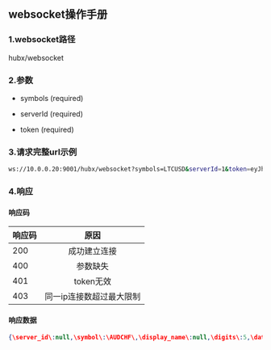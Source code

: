 ## websocket操作手册

### 1.websocket路径

   hubx/websocket

### 2.参数

 * symbols (required)

 * serverId (required)

 * token (required)
 
### 3.请求完整url示例
```bash
ws://10.0.0.20:9001/hubx/websocket?symbols=LTCUSD&serverId=1&token=eyJhbGciOiJIUzI1NiJ9.eyJqdGkiOiJhNjIzZTEiLCJzdWIiOiIxIn0.ojUCCh_15dMA_oN-KetIKGCwT8JUIsHa4zg5VZ8CKKs
```
### 4.响应
#### 响应码
响应码|原因
--|:--:
200|成功建立连接
400|参数缺失
401|token无效
403|同一ip连接数超过最大限制
#### 响应数据
```json
{\server_id\:null,\symbol\:\AUDCHF\,\display_name\:null,\digits\:5,\datetime\:1599210863,\date2string\:\2020-09-04 09:14:23\,\bid\:0.662020,\ask\:0.662380}
```

